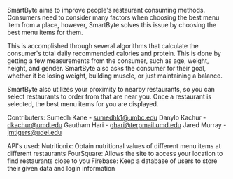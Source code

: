 SmartByte aims to improve people's restaurant consuming methods. Consumers need to consider
many factors when choosing the best menu item from a place, however, SmartByte solves this
issue by choosing the best menu items for them.

This is accomplished through several algorithms that calculate the consumer's total daily
recommended calories and protein. This is done by getting a few measurements from the consumer,
such as age, weight, height, and gender. SmartByte also asks the consumer for their goal, whether
it be losing weight, building muscle, or just maintaining a balance.

SmartByte also utilizes your proximity to nearby restaurants, so you can select restaurants
to order from that are near you. Once a restaurant is selected, the best menu items for you
are displayed.

Contributers:
Sumedh Kane - sumedhk1@umbc.edu
Danylo Kachur - dkachur@umd.edu
Gautham Hari - ghari@terpmail.umd.edu
Jared Murray - jmtigers@udel.edu

API's used:
Nutritionix: Obtain nutritional values of different menu items at different restaurants
FourSquare: Allows the site to access your location to find restaurants close to you
Firebase: Keep a database of users to store their given data and login information
